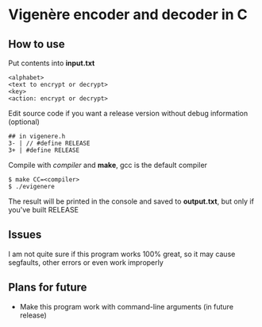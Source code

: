 # Vigenère encoder and decoder in C

## How to use

Put contents into **input.txt**

```
<alphabet>
<text to encrypt or decrypt>
<key>
<action: encrypt or decrypt>
```

Edit source code if you want a release version
without debug information (optional)

```
## in vigenere.h
3- | // #define RELEASE
3+ | #define RELEASE
```

Compile with *compiler* and **make**,
gcc is the default compiler

```
$ make CC=<compiler>
$ ./evigenere
```

The result will be printed in the console and saved to **output.txt**,
but only if you've built RELEASE

## Issues

I am not quite sure if this program works 100% great, so
it may cause segfaults, other errors or even work improperly

## Plans for future

* Make this program work with command-line arguments (in future release)
